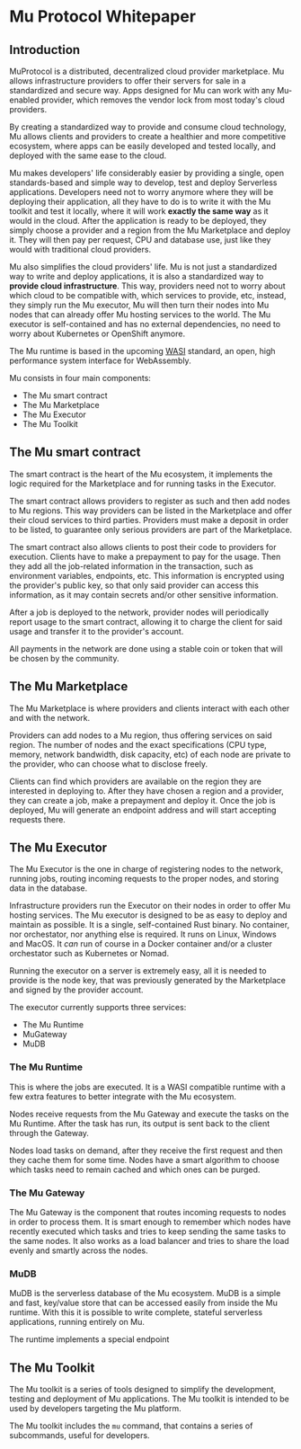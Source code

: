 # Mu Protocol Whitepaper

## Introduction

MuProtocol is a distributed, decentralized cloud provider marketplace. Mu allows infrastructure providers to offer their servers for sale in a standardized and secure way. Apps designed for Mu can work with any Mu-enabled provider, which removes the vendor lock from most today's cloud providers.

By creating a standardized way to provide and consume cloud technology, Mu allows clients and providers to create a healthier and more competitive ecosystem, where apps can be easily developed and tested locally, and deployed with the same ease to the cloud. 

Mu makes developers' life considerably easier by providing a single, open standards-based and simple way to develop, test and deploy Serverless applications. Developers need not to worry anymore where they will be deploying their application, all they have to do is to write it with the Mu toolkit and test it locally, where it will work **exactly the same way** as it would in the cloud. After the application is ready to be deployed, they simply choose a provider and a region from the Mu Marketplace and deploy it. They will then pay per request, CPU and database use, just like they would with traditional cloud providers.

Mu also simplifies the cloud providers' life. Mu is not just a standardized way to write and deploy applications, it is also a standardized way to **provide cloud infrastructure**. This way, providers need not to worry about which cloud to be compatible with, which services to provide, etc, instead, they simply run the Mu executor, Mu will then turn their nodes into Mu nodes that can already offer Mu hosting services to the world. The Mu executor is self-contained and has no external dependencies, no need to worry about Kubernetes or OpenShift anymore.

The Mu runtime is based in the upcoming [WASI](https://wasi.dev) standard, an open, high performance system interface for WebAssembly.

Mu consists in four main components:
* The Mu smart contract
* The Mu Marketplace
* The Mu Executor
* The Mu Toolkit

## The Mu smart contract

The smart contract is the heart of the Mu ecosystem, it implements the logic required for the Marketplace and for running tasks in the Executor. 

The smart contract allows providers to register as such and then add nodes to  Mu regions. This way providers can be listed in the Marketplace and offer their cloud services to third parties. Providers must make a deposit in order to be listed, to guarantee only serious providers are part of the Marketplace.

The smart contract also allows clients to post their code to providers for execution. Clients have to make a prepayment to pay for the usage. Then they add all the job-related information in the transaction, such as environment variables, endpoints, etc. This information is encrypted using the provider's public key, so that only said provider can access this information, as it may contain secrets and/or other sensitive information.

After a job is deployed to the network, provider nodes will periodically report usage to the smart contract, allowing it to charge the client for said usage and transfer it to the provider's account.

All payments in the network are done using a stable coin or token that will be chosen by the community.

## The Mu Marketplace

The Mu Marketplace is where providers and clients interact with each other and with the network.

Providers can add nodes to a Mu region, thus offering services on said region. The number of nodes and the exact specifications (CPU type, memory, network bandwidth, disk capacity, etc) of each node are private to the provider, who can choose what to disclose freely.

Clients can find which providers are available on the region they are interested in deploying to. After they have chosen a region and a provider, they can create a job, make a prepayment and deploy it. Once the job is deployed, Mu will generate an endpoint address and will start accepting requests there.

## The Mu Executor

The Mu Executor is the one in charge of registering nodes to the network, running jobs, routing incoming requests to the proper nodes, and storing data in the database.

Infrastructure providers run the Executor on their nodes in order to offer Mu hosting services. The Mu executor is designed to be as easy to deploy and maintain as possible. It is a single, self-contained Rust binary. No container, nor orchestator, nor anything else is required. It runs on Linux, Windows and MacOS. It _can_ run of course in a Docker container and/or a cluster orchestator such as Kubernetes or Nomad.

Running the executor on a server is extremely easy, all it is needed to provide is the node key, that was previously generated by the Marketplace and signed by the provider account.

The executor currently supports three services:

* The Mu Runtime
* MuGateway
* MuDB

### The Mu Runtime

This is where the jobs are executed. It is a WASI compatible runtime with a few extra features to better integrate with the Mu ecosystem.

Nodes receive requests from the Mu Gateway and execute the tasks on the Mu Runtime. After the task has run, its output is sent back to the client through the Gateway.

Nodes load tasks on demand, after they receive the first request and then they cache them for some time. Nodes have a smart algorithm to choose which tasks need to remain cached and which ones can be purged.

### The Mu Gateway

The Mu Gateway is the component that routes incoming requests to nodes in order to process them. It is smart enough to remember which nodes have recently executed which tasks and tries to keep sending the same tasks to the same nodes. It also works as a load balancer and tries to share the load evenly and smartly across the nodes.

### MuDB

MuDB is the serverless database of the Mu ecosystem. MuDB is a simple and fast, key/value store that can be accessed easily from inside the Mu runtime. With this it is possible to write complete, stateful serverless applications, running entirely on Mu.

The runtime implements a special endpoint 

## The Mu Toolkit 

The Mu toolkit is a series of tools designed to simplify the development, testing and deployment of Mu applications. The Mu toolkit is intended to be used by developers targeting the Mu platform.

The Mu toolkit includes the `mu` command, that contains a series of subcommands, useful for developers.